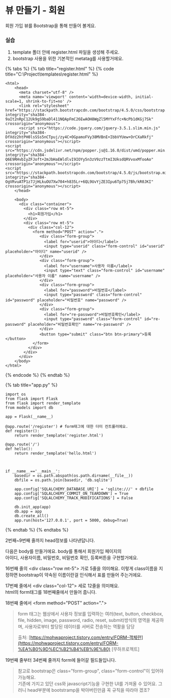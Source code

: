 # 뷰 만들기 - 회원

 회원 가입 뷰를 Bootstrap을 통해 만들어 볼게요. 

###  실습 

1. template 폴더 안에 register.html 파일을 생성해 주세요. 
2. bootstrap 사용을 위한 기본적인 metatag를 사용할거에요. 

{% tabs %}
{% tab title="register.html" %}
{% code title="C:\\Project\\templates\\register.html" %}
```text
<html>
    <head>
      <meta charset="utf-8" />
      <meta name='viewport' content='width=device-width, initial-scale=1, shrink-to-fit=no' />
      <link rel="stylesheet" href="https://stackpath.bootstrapcdn.com/bootstrap/4.5.0/css/bootstrap.min.css" integrity="sha384-9aIt2nRpC12Uk9gS9baDl411NQApFmC26EwAOH8WgZl5MYYxFfc+NcPb1dKGj7Sk" crossorigin="anonymous">
      <script src="https://code.jquery.com/jquery-3.5.1.slim.min.js" integrity="sha384-DfXdz2htPH0lsSSs5nCTpuj/zy4C+OGpamoFVy38MVBnE+IbbVYUew+OrCXaRkfj" crossorigin="anonymous"></script>
<script src="https://cdn.jsdelivr.net/npm/popper.js@1.16.0/dist/umd/popper.min.js" integrity="sha384-Q6E9RHvbIyZFJoft+2mJbHaEWldlvI9IOYy5n3zV9zzTtmI3UksdQRVvoxMfooAo" crossorigin="anonymous"></script>
<script src="https://stackpath.bootstrapcdn.com/bootstrap/4.5.0/js/bootstrap.min.js" integrity="sha384-OgVRvuATP1z7JjHLkuOU7Xw704+h835Lr+6QL9UvYjZE3Ipu6Tp75j7Bh/kR0JKI" crossorigin="anonymous"></script>
    </head>

    <body>
      <div class="container">
        <div class="row mt-5">
          <h1>회원가입</h1>
        </div>
        <div class="row mt-5">
          <div class="col-12">
            <form method="POST" action=".">
               <div class="form-group">
                 <label for="userid">아이디</label>
                 <input type="userid" class="form-control" id="userid" placeholder="아이디" name="userid" />
               </div>
               <div class="form-group">
                 <label for="username">사용자 이름</label>
                 <input type="text" class="form-control" id="username" placeholder="사용자 이름" name="username" />
               </div>
               <div class="form-group">
                 <label for="password">비밀번호</label>
                 <input type="password" class="form-control" id="password" placeholder="비밀번호" name="password" />
               </div>
               <div class="form-group">
                 <label for="re-password">비밀번호확인</label>
                 <input type="password" class="form-control" id="re-password" placeholder="비밀번호확인" name="re-password" />
               </div>
               <button type="submit" class="btn btn-primary">등록</button>
            </form>
          </div>
        </div>
      </div>
    </body>
</html>
```
{% endcode %}
{% endtab %}

{% tab title="app.py" %}
```
import os
from flask import Flask
from flask import render_template
from models import db

app = Flask(__name__)

@app.route('/register') # form태그에 대한 더미 컨트롤러에요.
def register():
    return render_template('register.html')

@app.route('/')
def hello():
    return render_template('hello.html')


    
if __name__=='__main__':
    basedir = os.path.abspath(os.path.dirname(__file__))
    dbfile = os.path.join(basedir, 'db.sqlite')
    
    app.config['SQLALCHEMY_DATABASE_URI'] = 'sqlite:///' + dbfile
    app.config['SQLALCHEMY_COMMIT_ON_TEARDOWN'] = True
    app.config['SQLALCHEMY_TRACK_MODIFICATIONS'] = False
    
    db.init_app(app)
    db.app = app
    db.create_all()
    app.run(host='127.0.0.1', port = 5000, debug=True)
```
{% endtab %}
{% endtabs %}



2번째~9번째 줄까지 head정보를 나타낸답니다.   
  
다음은 body를 만들거에요. body를 통해서 회원가입 페이지의   
아이디, 사용자이름, 비밀번호, 비밀번호 확인, 등록버튼을 구현할거에요.   

16번째 줄의 &lt;div class="row mt-5"&gt; 가로 5줄을 의미해요. 이렇게 class이름을 지정하면 bootstrap이 약속된 이름이란걸 인식해서 표를 만들어 주는거에요. 

 17번째 줄에서 &lt;div class="col-12"&gt; 세로 12줄을 의미해요.  
html의 form태그를 18번째줄에서 만들어 줍니다.   
  
18번째 줄에서 &lt;form method="POST" action="."&gt;

> form 태그는  웹상에서 사용자 정보를 입력하는 여러\(text, button, checkbox, file, hidden, image, password, radio, reset, submit\)방식의 영역을 제공하며, 사용자로부터 할당된 데이터를 서버로 전송하는 역활을 담당  
>   
> 출처: [https://mohwaproject.tistory.com/entry/FORM-객체란](https://mohwaproject.tistory.com/entry/FORM-%EA%B0%9D%EC%B2%B4%EB%9E%80) \[무하프로젝트\]

19번째 줄부터 34번째 줄까지 form에 들어갈 필드들입니다. 

> 참고로 bootstrap은 class="form-group",  class="form-control"이 있어야 가능해요.   
> 기존에 가지고 있던 css와 javascript기능을 구현한 UI를 가져올 수 있어요.  그러니 head부분에 bootstramp을 박아버린만큼 꼭 규칙을 따라야 겠조?





